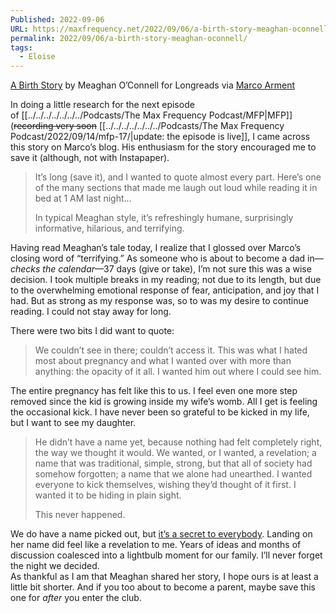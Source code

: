 ```yaml
---
Published: 2022-09-06
URL: https://maxfrequency.net/2022/09/06/a-birth-story-meaghan-oconnell/
permalink: 2022/09/06/a-birth-story-meaghan-oconnell/
tags:
  - Eloise
---
```

[A Birth Story](https://longreads.com/2014/11/06/a-birth-story/) by Meaghan O’Connell for Longreads via [Marco Arment](https://marco.org/2014/11/08/a-birth-story)  

In doing a little research for the next episode of [[../../../../../../../Podcasts/The Max Frequency Podcast/MFP|MFP]] (~~recording very soon~~ [[../../../../../../../Podcasts/The Max Frequency Podcast/2022/09/14/mfp-17/|update: the episode is live]], I came across this story on Marco’s blog. His enthusiasm for the story encouraged me to save it (although, not with Instapaper).  

> It’s long (save it), and I wanted to quote almost every part. Here’s one of the many sections that made me laugh out loud while reading it in bed at 1 AM last night…  
> 
> In typical Meaghan style, it’s refreshingly humane, surprisingly informative, hilarious, and terrifying.  

Having read Meaghan’s tale today, I realize that I glossed over Marco’s closing word of “terrifying.” As someone who is about to become a dad in—*checks the calendar*—37 days (give or take), I’m not sure this was a wise decision. I took multiple breaks in my reading; not due to its length, but due to the overwhelming emotional response of fear, anticipation, and joy that I had. But as strong as my response was, so to was my desire to continue reading. I could not stay away for long.  

There were two bits I did want to quote:  

> We couldn’t see in there; couldn’t access it. This was what I hated most about pregnancy and what I wanted over with more than anything: the opacity of it all. I wanted him out where I could see him.  

The entire pregnancy has felt like this to us. I feel even one more step removed since the kid is growing inside my wife’s womb. All I get is feeling the occasional kick. I have never been so grateful to be kicked in my life, but I want to see my daughter.  

> He didn’t have a name yet, because nothing had felt completely right, the way we thought it would. We wanted, or I wanted, a revelation; a name that was traditional, simple, strong, but that all of society had somehow forgotten; a name that we alone had unearthed. I wanted everyone to kick themselves, wishing they’d thought of it first. I wanted it to be hiding in plain sight.  
> 
> This never happened.  

We do have a name picked out, but [it’s a secret to everybody](https://zelda-archive.fandom.com/wiki/Secret_Moblin). Landing on her name did feel like a revelation to me. Years of ideas and months of discussion coalesced into a lightbulb moment for our family. I’ll never forget the night we decided.  
As thankful as I am that Meaghan shared her story, I hope ours is at least a little bit shorter. And if you too about to become a parent, maybe save this one for *after* you enter the club.